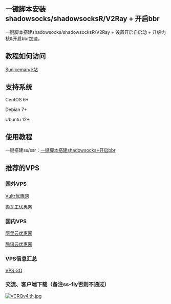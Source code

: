 一键脚本安装shadowsocks/shadowsocksR/V2Ray + 开启bbr
---

一键脚本搭建shadowsocks/shadowsocksR/V2Ray + 设置开启自启动 + 升级内核&开启bbr加速。

## 教程如何访问
[Suniceman小站](https://suniceman.com/2019/04/10/install-shadowsocks-in-one-command/)

## 支持系统
CentOS 6+

Debian 7+

Ubuntu 12+

## 使用教程
一键搭建ss/ssr：[一键脚本搭建shadowsocks+开启bbr](http://suniceman.com/2019/04/10/install-shadowsocks-in-one-command/)

## 推荐的VPS
### 国外VPS
[Vultr优惠网](https://www.vultryhw.cn/)

[搬瓦工优惠网](https://www.bwgyhw.cn/)

### 国内VPS
[阿里云优惠网](https://www.aliyunyhw.com)

[腾讯云优惠网](https://www.tengxunyunyhw.com)

### VPS信息汇总
[VPS GO](https://www.vpsgo.com)

### 交流、客户端下载（备注ss-fly否则不通过）
[![VCRQv4.th.jpg](https://s2.ax1x.com/2019/05/23/VCRQv4.th.jpg)](https://imgchr.com/i/VCRQv4)
